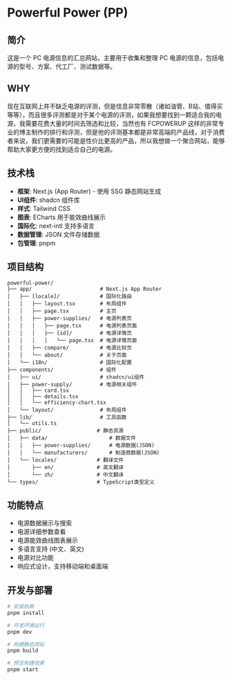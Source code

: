 # Powerful Power (PP)

## 简介

这是一个 PC 电源信息的汇总网站，主要用于收集和整理 PC 电源的信息，包括电源的型号、方案、代工厂、测试数据等。

## WHY

现在互联网上并不缺乏电源的评测，但是信息非常零散（诸如油管、B站、值得买等等），而且很多评测都是对于某个电源的评测，如果我想要找到一颗适合我的电源，我需要花费大量的时间去筛选和比较，当然也有 FCPOWERUP 这样的非常专业的博主制作的排行和评测，但是他的评测基本都是非常高端的产品线，对于消费者来说，我们更需要的可能是性价比更高的产品，所以我想做一个聚合网站，能够帮助大家更方便的找到适合自己的电源。

## 技术栈

- **框架**: Next.js (App Router) - 使用 SSG 静态网站生成
- **UI组件**: shadcn 组件库
- **样式**: Tailwind CSS
- **图表**: ECharts 用于能效曲线展示
- **国际化**: next-intl 支持多语言
- **数据管理**: JSON 文件存储数据
- **包管理**: pnpm

## 项目结构

```
powerful-power/
├── app/                      # Next.js App Router
│   ├── [locale]/             # 国际化路由
│   │   ├── layout.tsx        # 布局组件
│   │   ├── page.tsx          # 主页
│   │   ├── power-supplies/   # 电源列表页
│   │   │   ├── page.tsx      # 电源列表页面
│   │   │   ├── [id]/         # 电源详情页
│   │   │   │   └── page.tsx  # 电源详情页面
│   │   ├── compare/          # 电源比较页
│   │   └── about/            # 关于页面
│   └── i18n/                 # 国际化配置
├── components/               # 组件
│   ├── ui/                   # shadcn/ui组件
│   ├── power-supply/         # 电源相关组件
│   │   ├── card.tsx
│   │   ├── details.tsx
│   │   └── efficiency-chart.tsx
│   └── layout/               # 布局组件
├── lib/                      # 工具函数
│   └── utils.ts
├── public/                  # 静态资源
│   ├── data/                    # 数据文件
│   │   ├── power-supplies/      # 电源数据(JSON)
│   │   └── manufacturers/       # 制造商数据(JSON)
│   └── locales/             # 翻译文件
│       ├── en/              # 英文翻译
│       └── zh/              # 中文翻译
└── types/                   # TypeScript类型定义
```

## 功能特点

- 电源数据展示与搜索
- 电源详细参数查看
- 电源能效曲线图表展示
- 多语言支持 (中文、英文)
- 电源对比功能
- 响应式设计，支持移动端和桌面端

## 开发与部署

```bash
# 安装依赖
pnpm install

# 开发环境运行
pnpm dev

# 构建静态网站
pnpm build

# 预览构建结果
pnpm start
```
